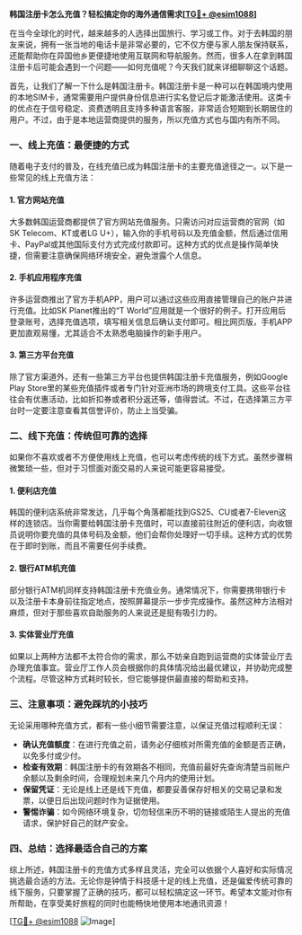 **韩国注册卡怎么充值？轻松搞定你的海外通信需求[[TG💪+ @esim1088](https://t.me/s/esim1088)]**

在当今全球化的时代，越来越多的人选择出国旅行、学习或工作。对于去韩国的朋友来说，拥有一张当地的电话卡是非常必要的，它不仅方便与家人朋友保持联系，还能帮助你在异国他乡更便捷地使用互联网和导航服务。然而，很多人在拿到韩国注册卡后可能会遇到一个问题——如何充值呢？今天我们就来详细聊聊这个话题。

首先，让我们了解一下什么是韩国注册卡。韩国注册卡是一种可以在韩国境内使用的本地SIM卡，通常需要用户提供身份信息进行实名登记后才能激活使用。这类卡的优点在于信号稳定、资费透明且支持多种语言客服，非常适合短期到长期居住的用户。不过，由于是本地运营商提供的服务，所以充值方式也与国内有所不同。

### **一、线上充值：最便捷的方式**

随着电子支付的普及，在线充值已成为韩国注册卡的主要充值途径之一。以下是一些常见的线上充值方法：

#### **1. 官方网站充值**
大多数韩国运营商都提供了官方网站充值服务。只需访问对应运营商的官网（如SK Telecom、KT或者LG U+），输入你的手机号码以及充值金额，然后通过信用卡、PayPal或其他国际支付方式完成付款即可。这种方式的优点是操作简单快捷，但需要注意确保网络环境安全，避免泄露个人信息。

#### **2. 手机应用程序充值**
许多运营商推出了官方手机APP，用户可以通过这些应用直接管理自己的账户并进行充值。比如SK Planet推出的“T World”应用就是一个很好的例子。打开应用后登录账号，选择充值选项，填写相关信息后确认支付即可。相比网页版，手机APP更加直观易懂，尤其适合不太熟悉电脑操作的新手用户。

#### **3. 第三方平台充值**
除了官方渠道外，还有一些第三方平台也提供韩国注册卡充值服务，例如Google Play Store里的某些充值插件或者专门针对亚洲市场的跨境支付工具。这些平台往往会有优惠活动，比如折扣券或者积分返还等，值得尝试。不过，在选择第三方平台时一定要注意查看其信誉评价，防止上当受骗。

### **二、线下充值：传统但可靠的选择**

如果你不喜欢或者不方便使用线上充值，也可以考虑传统的线下方式。虽然步骤稍微繁琐一些，但对于习惯面对面交易的人来说可能更容易接受。

#### **1. 便利店充值**
韩国的便利店系统非常发达，几乎每个角落都能找到GS25、CU或者7-Eleven这样的连锁店。当你需要给韩国注册卡充值时，可以直接前往附近的便利店，向收银员说明你要充值的具体号码及金额，他们会帮你处理好一切手续。这种方式的优势在于即时到账，而且不需要任何手续费。

#### **2. 银行ATM机充值**
部分银行ATM机同样支持韩国注册卡充值业务。通常情况下，你需要携带银行卡以及注册卡本身前往指定地点，按照屏幕提示一步步完成操作。虽然这种方法相对麻烦，但对于那些喜欢自助服务的人来说还是挺有吸引力的。

#### **3. 实体营业厅充值**
如果以上两种方法都不太符合你的需求，那么不妨亲自跑到运营商的实体营业厅去办理充值事宜。营业厅工作人员会根据你的具体情况给出最优建议，并协助完成整个流程。尽管这种方式耗时较长，但它能够提供最直接的帮助和支持。

### **三、注意事项：避免踩坑的小技巧**

无论采用哪种充值方式，都有一些小细节需要注意，以保证充值过程顺利无误：

- **确认充值额度**：在进行充值之前，请务必仔细核对所需充值的金额是否正确，以免多付或少付。
- **检查有效期**：韩国注册卡的有效期各不相同，充值前最好先查询清楚当前账户余额以及剩余时间，合理规划未来几个月内的使用计划。
- **保留凭证**：无论是线上还是线下充值，都要妥善保存好相关的交易记录和发票，以便日后出现问题时作为证据使用。
- **警惕诈骗**：如今网络环境复杂，切勿轻信来历不明的链接或陌生人提出的充值请求，保护好自己的财产安全。

### **四、总结：选择最适合自己的方案**

综上所述，韩国注册卡的充值方式多样且灵活，完全可以依据个人喜好和实际情况挑选最合适的方法。无论你是钟情于科技感十足的线上充值，还是偏爱传统可靠的线下服务，只要掌握了正确的技巧，都可以轻松搞定这一环节。希望本文能对你有所帮助，在享受美好旅程的同时也能畅快地使用本地通讯资源！

[[TG💪+ @esim1088](https://t.me/s/esim1088) ![Image](https://i.postimg.cc/4NQfJmqS/Snipaste-2025-05-13-00-14-12.png)]